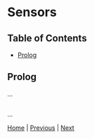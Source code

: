 # Sensors

## Table of Contents

- [Prolog](#prolog)

## Prolog

...

##

...

[Home](https://github.com/Lupin3000/ESP) | [Previous](./013_human_interaction_tutorials.md) | [Next]()
